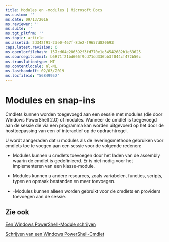 ```yaml
---
title: Modules en -modules | Microsoft Docs
ms.custom: ''
ms.date: 09/13/2016
ms.reviewer: ''
ms.suite: ''
ms.tgt_pltfrm: ''
ms.topic: article
ms.assetid: 2d342f91-23e0-467f-8de2-f9657d820693
caps.latest.revision: 6
ms.openlocfilehash: 157cd64e286392f3fd770e1e34542682b1e63625
ms.sourcegitcommit: b6871f21bd666f9cd71dd336bb3f844cf472b56c
ms.translationtype: MT
ms.contentlocale: nl-NL
ms.lasthandoff: 02/03/2019
ms.locfileid: "56849957"
---
```

# <a name="modules-and-snap-ins"></a>Modules en snap-ins

Cmdlets kunnen worden toegevoegd aan een sessie met modules (die door Windows PowerShell 2.0) of modules. Wanneer de cmdlet is toegevoegd aan de sessie die via een programma kan worden uitgevoerd op het door de hosttoepassing van een of interactief op de opdrachtregel.

U wordt aangeraden dat u modules als de leveringsmethode gebruiken voor cmdlets toe te voegen aan een sessie voor de volgende redenen:

- Modules kunnen u cmdlets toevoegen door het laden van de assembly waarin de cmdlet is gedefinieerd. Er is niet nodig voor het implementeren van een klasse-module.

- Modules kunnen u andere resources, zoals variabelen, functies, scripts, typen en opmaak bestanden en meer toevoegen.

- -Modules kunnen alleen worden gebruikt voor de cmdlets en providers toevoegen aan de sessie.

## <a name="see-also"></a>Zie ook

[Een Windows PowerShell-Module schrijven](../module/writing-a-windows-powershell-module.md)

[Schrijven van een Windows PowerShell-Cmdlet](./writing-a-windows-powershell-cmdlet.md)
